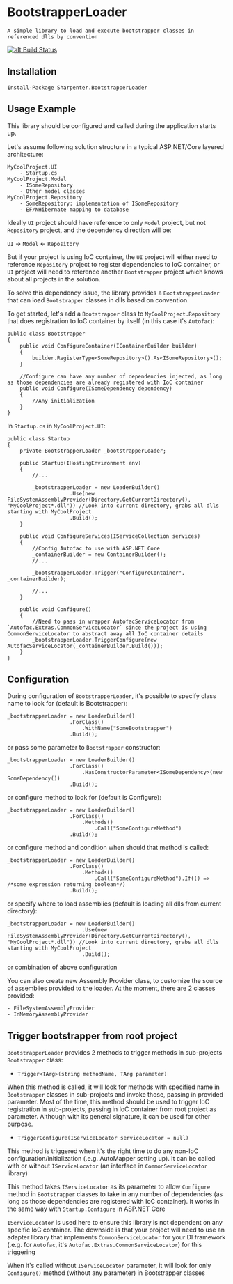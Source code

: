 # BootstrapperLoader
```
A simple library to load and execute bootstrapper classes in referenced dlls by convention
```

[![alt Build Status](https://ci.appveyor.com/api/projects/status/github/hpcsc/Sharpenter.BootstrapperLoader?branch=master&retina=true "Build Status")](https://ci.appveyor.com/project/hpcsc87/Sharpenter-BootstrapperLoader)

## Installation

```
Install-Package Sharpenter.BootstrapperLoader
```

## Usage Example

This library should be configured and called during the application starts up.

Let's assume following solution structure in a typical ASP.NET/Core layered architecture:
```
MyCoolProject.UI
    - Startup.cs
MyCoolProject.Model
    - ISomeRepository
    - Other model classes
MyCoolProject.Repository
    - SomeRepository: implementation of ISomeRepository
    - EF/NHibernate mapping to database
```

Ideally `UI` project should have reference to only `Model` project, but not `Repository` project, and the dependency direction will be: 

`UI` -> `Model` <- `Repository`

But if your project is using IoC container, the `UI` project will either need to reference `Repository` project to register dependencies to IoC container, or `UI` project will need to reference another `Bootstrapper` project which knows about all projects in the solution.

To solve this dependency issue, the library provides a `BootstrapperLoader` that can load `Bootstrapper` classes in dlls based on convention.

To get started, let's add a `Bootstrapper` class to `MyCoolProject.Repository` that does registration to IoC container by itself (in this case it's `Autofac`):

```
public class Bootstrapper
{
    public void ConfigureContainer(IContainerBuilder builder)
    {
        builder.RegisterType<SomeRepository>().As<ISomeRepository>();
    }

    //Configure can have any number of dependencies injected, as long as those dependencies are already registered with IoC container
    public void Configure(ISomeDependency dependency)
    {
        //Any initialization
    }
}
``` 

In `Startup.cs` in `MyCoolProject.UI`:

```
public class Startup
{
    private BootstrapperLoader _bootstrapperLoader;

    public Startup(IHostingEnvironment env)
    {
        //...

        _bootstrapperLoader = new LoaderBuilder()
                    .Use(new FileSystemAssemblyProvider(Directory.GetCurrentDirectory(), "MyCoolProject*.dll")) //Look into current directory, grabs all dlls starting with MyCoolProject
                    .Build();
    }

    public void ConfigureServices(IServiceCollection services)
    {
        //Config Autofac to use with ASP.NET Core
        _containerBuilder = new ContainerBuilder();
        //...

        _bootstrapperLoader.Trigger("ConfigureContainer", _containerBuilder);

        //...
    }
     
    public void Configure()
    {
        //Need to pass in wrapper AutofacServiceLocator from `Autofac.Extras.CommonServiceLocator` since the project is using CommonServiceLocator to abstract away all IoC container details
        _bootstrapperLoader.TriggerConfigure(new AutofacServiceLocator(_containerBuilder.Build()));
    }
}
```

## Configuration

During configuration of `BootstrapperLoader`, it's possible to specify class name to look for (default is Bootstrapper):

```
_bootstrapperLoader = new LoaderBuilder()
                    .ForClass()
                        .WithName("SomeBootstrapper")
                    .Build();
```

or pass some parameter to `Bootstrapper` constructor:

```
_bootstrapperLoader = new LoaderBuilder()
                    .ForClass()
                        .HasConstructorParameter<ISomeDependency>(new SomeDependency())
                    .Build();
```

or configure method to look for (default is Configure):

```
_bootstrapperLoader = new LoaderBuilder()
                    .ForClass()
                        .Methods()
                            .Call("SomeConfigureMethod")
                    .Build();
```

or configure method and condition when should that method is called:

```
_bootstrapperLoader = new LoaderBuilder()
                    .ForClass()
                        .Methods()
                            .Call("SomeConfigureMethod").If(() => /*some expression returning boolean*/)
                    .Build();
```

or specify where to load assemblies (default is loading all dlls from current directory):

```
_bootstrapperLoader = new LoaderBuilder()
                        .Use(new FileSystemAssemblyProvider(Directory.GetCurrentDirectory(), "MyCoolProject*.dll")) //Look into current directory, grabs all dlls starting with MyCoolProject
                        .Build();
```

or combination of above configuration

You can also create new Assembly Provider class, to customize the source of assemblies provided to the loader. At the moment, there are 2 classes provided:
```
- FileSystemAssemblyProvider
- InMemoryAssemblyProvider
```

## Trigger bootstrapper from root project

`BootstrapperLoader` provides 2 methods to trigger methods in sub-projects `Bootstrapper` class:

- `Trigger<TArg>(string methodName, TArg parameter)`

When this method is called, it will look for methods with specified name in `Bootstrapper` classes in sub-projects and invoke those, passing in provided parameter. Most of the time, this method should be used to trigger IoC registration in sub-projects, passing in IoC container from root project as parameter. Although with its general signature, it can be used for other purpose.

- `TriggerConfigure(IServiceLocator serviceLocator = null)`

This method is triggered when it's the right time to do any non-IoC configuration/initialization (.e.g. AutoMapper setting up). It can be called with or without `IServiceLocator` (an interface in `CommonServiceLocator` library)

This method takes `IServiceLocator` as its parameter to allow `Configure` method in `Bootstrapper` classes to take in any number of dependencies (as long as those dependencies are registered with IoC container). It works in the same way with `Startup.Configure` in ASP.NET Core

`IServiceLocator` is used here to ensure this library is not dependent on any specific IoC container. The downside is that your project will need to use an adapter library that implements `CommonServiceLocator` for your DI framework (.e.g. for `Autofac`, it's `Autofac.Extras.CommonServiceLocator`) for this triggering  

When it's called without `IServiceLocator` parameter, it will look for only `Configure()` method (without any parameter) in Bootstrapper classes